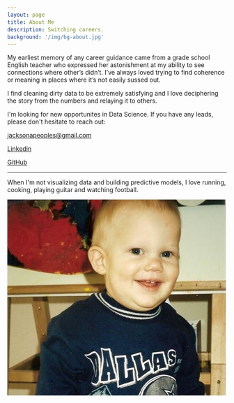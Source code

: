 ```yaml
---
layout: page
title: About Me
description: Switching careers.
background: '/img/bg-about.jpg'
---
```


My earliest memory of any career guidance came from a grade school English teacher who expressed her astonishment at my ability to see connections where other’s didn’t. I’ve always loved trying to find coherence or meaning in places where it’s not easily sussed out.

I find cleaning dirty data to be extremely satisfying and I love deciphering the story from the numbers and relaying it to others.

I'm looking for new opportunites in Data Science. If you have any leads, please don't hesitate to reach out:

<jacksonapeoples@gmail.com>

[Linkedin](https://www.linkedin.com/in/jacksonpeoples/)

[GitHub](https://github.com/jacksonpeoples)

***

When I'm not visualizing data and building predictive models, I love running, cooking, playing guitar and watching football.

![baby](/img/Jackson-1-cowboys.JPEG)